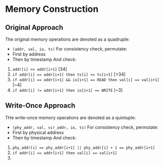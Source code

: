 # Memory Construction

## Original Approach
The original memory operations are denoted as a quadruple:
- `(addr, val, io, ts)`
For consistency check, permutate:
- First by address
- Then by timestamp
And check:
1. `addr[i] <= addr[i+1]` [34]
2. `if addr[i] == addr[i+1] then ts[i] <= ts[i+1]` [>34]
3. `if addr[i] == addr[i+1] && io[i+1] == READ then val[i] == val[i+1]` [~4]
4. `if addr[i] != addr[i+1] then io[i+1] == WRITE` [~3]

## Write-Once Approach
THe write-once memory operations are denoted as a quintuple:
- `(phy_addr, val, vir_addr, io, ts)`
For consistency check, permutate:
- First by physical address
- Then by timestamp
And check:
1. `phy_addr[i] == phy_addr[i+1] || phy_addr[i] + 1 == phy_addr[i+1]`
2. `if addr[i] == addr[i+1] then val[i] == val[i+1]`
3. 